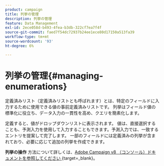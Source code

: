 ```yaml
---
product: campaign
title: 列挙の管理
description: 列挙の管理
feature: Data Management
exl-id: 2ece058d-b493-4fea-b3db-322cf7ea7f4f
source-git-commit: faed7f54dc72937b24ee1ece80d17150a513fa39
workflow-type: tm+mt
source-wordcount: '93'
ht-degree: 6%

---
```


# 列挙の管理{#managing-enumerations}

定義済みリスト（定義済みリストとも呼ばれます）とは、特定のフィールドに入力するために使用できる値の事前定義済みリストです。 列挙はフィールド値の標準化に役立ち、データ入力の一貫性を高め、クエリを簡素化します。

定義すると、値がドロップダウンリストに表示されます。 値は、直接選択することも、予測入力を使用して入力することもできます。予測入力では、一致するエントリを提案して完了します。 一部のフィールドには定義済みの列挙が含まれており、必要に応じて追加の列挙を作成できます。

**列挙の操作** 方法について詳しくは、[Adobe Campaign v8 （コンソール）ドキュメントを参照してください ](https://experienceleague.adobe.com/en/docs/campaign/campaign-v8/config/settings/enumerations){target=_blank}。

